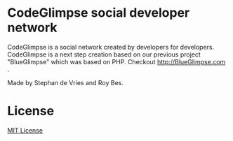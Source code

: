 # CodeGlimpse social developer network

CodeGlimpse is a social network created by developers for developers.
CodeGlimpse is a next step creation based on our previous project "BlueGlimpse" which was based on PHP.
Checkout http://BlueGlimpse.com .

Made by Stephan de Vries and Roy Bes.

# License
[MIT License](LICENSE)
